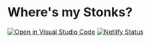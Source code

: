 # Where's my Stonks?

[![Open in Visual Studio Code](https://open.vscode.dev/badges/open-in-vscode.svg)](https://open.vscode.dev/codingwolf-at/where-s-my-stonks) 
[![Netlify Status](https://api.netlify.com/api/v1/badges/73bf6b2a-5220-444c-bcbe-f38a3ae6bd69/deploy-status)](https://app.netlify.com/sites/where-s-my-stonks/deploys)

